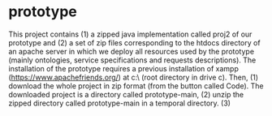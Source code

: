 # prototype
This project contains (1) a zipped java implementation called proj2 of our prototype and 
(2) a set of zip files corresponding to the htdocs directory of an apache server in which we deploy
all resources used by the prototype (mainly ontologies, service specifications and requests descriptions).
The installation of the prototype requires a previous installation of xampp (https://www.apachefriends.org/) at c:\ (root directory in drive c).
Then, (1) download the whole project in zip format (from the button called Code). The downloaded project is a directory called prototype-main, 
      (2) unzip the zipped directory called prototype-main in a temporal directory.
      (3)
